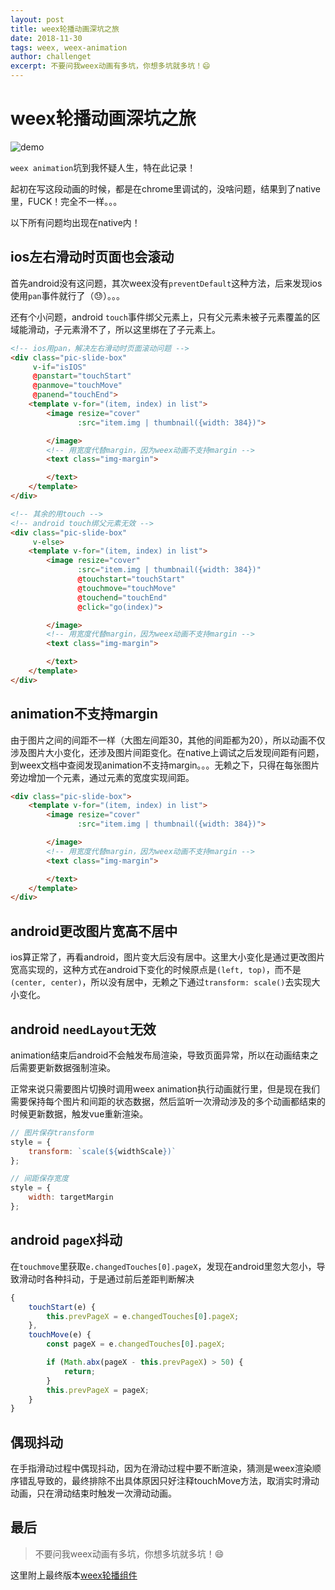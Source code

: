```yaml
---
layout: post
title: weex轮播动画深坑之旅
date: 2018-11-30
tags: weex, weex-animation
author: challenget
excerpt: 不要问我weex动画有多坑，你想多坑就多坑！😄
---
```


# weex轮播动画深坑之旅

![demo](https://user-images.githubusercontent.com/10148735/48933725-5486d980-ef3c-11e8-8efa-27b722f86624.gif)

`weex animation`坑到我怀疑人生，特在此记录！

起初在写这段动画的时候，都是在chrome里调试的，没啥问题，结果到了native里，FUCK！完全不一样。。。

以下所有问题均出现在native内！

## ios左右滑动时页面也会滚动

首先android没有这问题，其次weex没有`preventDefault`这种方法，后来发现ios使用`pan`事件就行了（😓）。。。

还有个小问题，android `touch`事件绑父元素上，只有父元素未被子元素覆盖的区域能滑动，子元素滑不了，所以这里绑在了子元素上。

```html
<!-- ios用pan，解决左右滑动时页面滚动问题 -->
<div class="pic-slide-box"
     v-if="isIOS"
     @panstart="touchStart"
     @panmove="touchMove"
     @panend="touchEnd">
    <template v-for="(item, index) in list">
        <image resize="cover"
               :src="item.img | thumbnail({width: 384})">

        </image>
        <!-- 用宽度代替margin，因为weex动画不支持margin -->
        <text class="img-margin">

        </text>
    </template>
</div>

<!-- 其余的用touch -->
<!-- android touch绑父元素无效 -->
<div class="pic-slide-box"
     v-else>
    <template v-for="(item, index) in list">
        <image resize="cover"
               :src="item.img | thumbnail({width: 384})"
               @touchstart="touchStart"
               @touchmove="touchMove"
               @touchend="touchEnd"
               @click="go(index)">

        </image>
        <!-- 用宽度代替margin，因为weex动画不支持margin -->
        <text class="img-margin">

        </text>
    </template>
</div>
```

## animation不支持margin

由于图片之间的间距不一样（大图左间距30，其他的间距都为20），所以动画不仅涉及图片大小变化，还涉及图片间距变化。在native上调试之后发现间距有问题，到weex文档中查阅发现animation不支持margin。。。无赖之下，只得在每张图片旁边增加一个元素，通过元素的宽度实现间距。

```html
<div class="pic-slide-box">
    <template v-for="(item, index) in list">
        <image resize="cover"
               :src="item.img | thumbnail({width: 384})">

        </image>
        <!-- 用宽度代替margin，因为weex动画不支持margin -->
        <text class="img-margin">

        </text>
    </template>
</div>
```

## android更改图片宽高不居中

ios算正常了，再看android，图片变大后没有居中。这里大小变化是通过更改图片宽高实现的，这种方式在android下变化的时候原点是`(left, top)`，而不是`(center, center)`，所以没有居中，无赖之下通过`transform: scale()`去实现大小变化。

## android `needLayout`无效

animation结束后android不会触发布局渲染，导致页面异常，所以在动画结束之后需要更新数据强制渲染。

正常来说只需要图片切换时调用weex animation执行动画就行里，但是现在我们需要保持每个图片和间距的状态数据，然后监听一次滑动涉及的多个动画都结束的时候更新数据，触发vue重新渲染。

```js
// 图片保存transform
style = {
    transform: `scale(${widthScale})`
};

// 间距保存宽度
style = {
    width: targetMargin
};
```

## android `pageX`抖动

在`touchmove`里获取`e.changedTouches[0].pageX`，发现在android里忽大忽小，导致滑动时各种抖动，于是通过前后差距判断解决

```js
{
    touchStart(e) {
        this.prevPageX = e.changedTouches[0].pageX;
    },
    touchMove(e) {
        const pageX = e.changedTouches[0].pageX;

        if (Math.abx(pageX - this.prevPageX) > 50) {
            return;
        }
        this.prevPageX = pageX;
    }
}
```

## 偶现抖动

在手指滑动过程中偶现抖动，因为在滑动过程中要不断渲染，猜测是weex渲染顺序错乱导致的，最终排除不出具体原因只好注释touchMove方法，取消实时滑动动画，只在滑动结束时触发一次滑动动画。

## 最后

> 不要问我weex动画有多坑，你想多坑就多坑！😄

这里附上最终版本[weex轮播组件](https://gist.github.com/466023746/66da49384c941672dc9eda9083761043)
